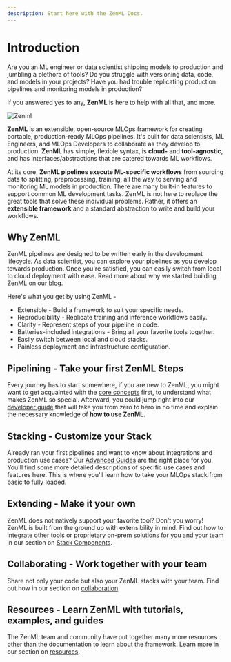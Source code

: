 ```yaml
---
description: Start here with the ZenML Docs.
---
```


# Introduction

Are you an ML engineer or data scientist shipping models to production and jumbling a plethora of tools?
Do you struggle with versioning data, code, and models in your projects?
Have you had trouble replicating production pipelines and monitoring models in production?

If you answered yes to any, **ZenML** is here to help with all that, and more. 

![Zenml](assets/oss-header.svg)

**ZenML** is an extensible, open-source MLOps framework for creating portable, production-ready MLOps pipelines. 
It's built for data scientists, ML Engineers, and MLOps Developers to collaborate as they develop to production.
**ZenML** has simple, flexible syntax, is **cloud-** and 
**tool-agnostic**, and has interfaces/abstractions that are catered towards ML workflows.


At its core, **ZenML pipelines execute ML-specific workflows** from sourcing
data to splitting, preprocessing, training, all the way to serving and monitoring 
ML models in production. There are many built-in features to support
common ML development tasks. ZenML is not here to replace the great tools that
solve these individual problems. Rather, it offers an **extensible framework** and a
standard abstraction to write and build your workflows.

## Why ZenML

ZenML pipelines are designed to be written early in the development lifecycle. 
As data scientist, you can explore your pipelines as you develop towards production.
Once you're satisfied, you can easily switch from local to cloud deployment with ease.
Read more about why we started building ZenML on our [blog](https://blog.zenml.io/why-zenml/).

Here's what you get by using ZenML -

+ Extensible - Build a framework to suit your specific needs.
+ Reproducibility - Replicate training and inference workflows easily.
+ Clarity - Represent steps of your pipeline in code.
+ Batteries-included integrations - Bring all your favorite tools together.
+ Easily switch between local and cloud stacks.
+ Painless deployment and infrastructure configuration.


## **Pipelining** - Take your first ZenML Steps

Every journey has to start somewhere, if you are new to ZenML, you might want to
get acquainted with the [core concepts](core-concepts.md) first, 
to understand what makes ZenML so special. Afterward, you could jump right 
into our [developer guide](developer-guide/installation.md) that will 
take you from zero to hero in no time and explain the necessary knowledge of 
**how to use ZenML**.

## **Stacking** - Customize your Stack

Already ran your first pipelines and want to know about integrations and
production use cases? Our [Advanced Guides](advanced-guide/integrations.md) are the 
right place for you. You'll find some more detailed descriptions of specific
use cases and features here. This is where you'll learn how to take your 
MLOps stack from basic to fully loaded.

## **Extending** - Make it your own

ZenML does not natively support your favorite tool? Don't you worry! ZenML is 
built from the ground up with extensibility in mind. Find out how to integrate 
other tools or proprietary on-prem solutions for you and your team in our 
section on [Stack Components](advanced-guide/stacks-components-flavors.md). 

## **Collaborating** - Work together with your team

Share not only your code but also your ZenML stacks with your team. Find out how
in our section on [collaboration](collaborate/collaborate-with-zenml.md). 

## **Resources** - Learn ZenML with tutorials, examples, and guides

The ZenML team and community have put together many more resources other than the 
documentation to learn about the framework. Learn more in our section on [resources](resources/index.md).